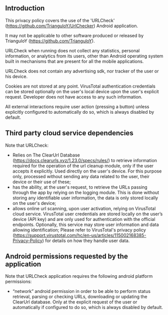 
## Introduction
This privacy policy covers the use of the 'URLCheck' (https://github.com/TrianguloY/UrlChecker) Android application.

It may not be applicable to other software produced or released by TrianguloY (https://github.com/TrianguloY).

URLCheck when running does not collect any statistics, personal information, or analytics from its users, other than Android operating system built in mechanisms that are present for all the mobile applications.

URLCheck does not contain any advertising sdk, nor tracker of the user or his device.

Cookies are not stored at any point. VirusTotal authentication credentials can be stored optionally on the user's local device upon the user's explicit request. Developer does not have access to any such information.

All external interactions require user action (pressing a button) unless explicitly configured to automatically do so, which is always disabled by default.

## Third party cloud service dependencies

Note that URLCheck:

* Relies on The ClearUrl Database (https://docs.clearurls.xyz/1.23.0/specs/rules/) to retrieve information required for the operation of the url cleanup module, only if the user accepts it explicitly. Used directly on the user's device. For this purpose only, processed without sending any data related to the user, their device or their use of these;
* has the ability, at the user's request, to retrieve the URLs passing through the app by relying on the logging module. This is done without storing any identifiable user information, the data is only stored locally on the user's device;
* allows online url scanning, upon user activation, relying on VirusTotal cloud service. VirusTotal user credentials are stored locally on the user’s device (API key) and are only used for authentication with the official endpoints. Optionally, this service may store user information and data allowing identification; Please refer to VirusTotal's privacy policy (https://support.virustotal.com/hc/en-us/articles/115002168385-Privacy-Policy) for details on how they handle user data.
 
 <!-- URLCheck specific licenses of libraries used in the application can be accessed from About section. - Not useful actually -->

## Android permissions requested by the application
Note that URLCheck application requires the following android platform permissions:

* “network” android permission in order to be able to perform status retrieval, parsing or checking URLs, downloading or updating the ClearUrl database. Only at the explicit request of the user or automatically if configured to do so, which is always disabled by default.
